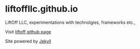 liftoffllc.github.io
====================

LiftOff LLC, experimentations with technolgies, frameworks etc.,

Visit [liftoff github page](http://liftoffllc.github.io/)

Site powered by [Jekyll](http://jekyllrb.com)
